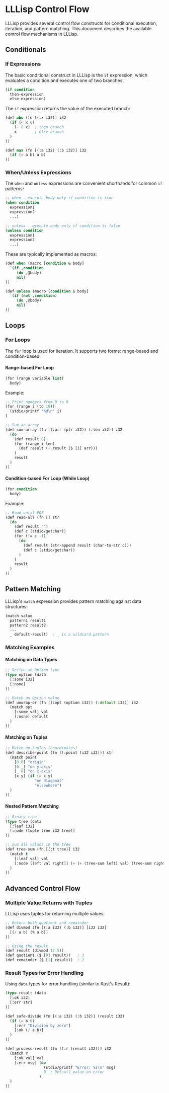 # LLLisp Control Flow

LLLisp provides several control flow constructs for conditional execution, iteration, and pattern matching. This document describes the available control flow mechanisms in LLLisp.

## Conditionals

### If Expressions

The basic conditional construct in LLLisp is the `if` expression, which evaluates a condition and executes one of two branches:

```lisp
(if condition
  then-expression
  else-expression)
```

The `if` expression returns the value of the executed branch:

```lisp
(def abs (fn [(:x i32)] i32
  (if (< x 0)
    (- 0 x)  ; then branch
    x        ; else branch
  )
))

(def max (fn [(:a i32) (:b i32)] i32
  (if (> a b) a b)
))
```

### When/Unless Expressions

The `when` and `unless` expressions are convenient shorthands for common `if` patterns:

```lisp
;; when - execute body only if condition is true
(when condition
  expression1
  expression2
  ...)

;; unless - execute body only if condition is false
(unless condition
  expression1
  expression2
  ...)
```

These are typically implemented as macros:

```lisp
(def when (macro [condition & body]
  `(if ,condition
     (do ,@body)
     nil)
))

(def unless (macro [condition & body]
  `(if (not ,condition)
     (do ,@body)
     nil)
))
```

## Loops

### For Loops

The `for` loop is used for iteration. It supports two forms: range-based and condition-based:

#### Range-based For Loop

```lisp
(for (range variable list)
  body)
```

Example:

```lisp
;; Print numbers from 0 to 9
(for (range i (to 10))
  (stdio/printf "%d\n" i)
)

;; Sum an array
(def sum-array (fn [(:arr (ptr i32)) (:len i32)] i32
  (do
    (def result 0)
    (for (range i len)
      (def result (+ result ($ [i] arr)))
    )
    result
  )
))
```

#### Condition-based For Loop (While Loop)

```lisp
(for condition
  body)
```

Example:

```lisp
;; Read until EOF
(def read-all (fn [] str
  (do
    (def result "")
    (def c (stdio/getchar))
    (for (!= c -1)
      (do
        (def result (str-append result (char-to-str c)))
        (def c (stdio/getchar))
      )
    )
    result
  )
))
```

## Pattern Matching

LLLisp's `match` expression provides pattern matching against data structures:

```lisp
(match value
  pattern1 result1
  pattern2 result2
  ...
  _ default-result)  ; _ is a wildcard pattern
```

### Matching Examples

#### Matching on Data Types

```lisp
;; Define an Option type
(type option (data
  [:some i32]
  [:none]
))

;; Match on Option value
(def unwrap-or (fn [(:opt (option i32)) (:default i32)] i32
  (match opt
    [:some val] val
    [:none] default
  )
))
```

#### Matching on Tuples

```lisp
;; Match on tuples (coordinates)
(def describe-point (fn [(:point [i32 i32])] str
  (match point
    [0 0] "origin"
    [0 _] "on y-axis"
    [_ 0] "on x-axis"
    [x y] (if (= x y)
             "on diagonal"
             "elsewhere")
  )
))
```

#### Nested Pattern Matching

```lisp
;; Binary tree
(type tree (data
  [:leaf i32]
  [:node (tuple tree i32 tree)]
))

;; Sum all values in the tree
(def tree-sum (fn [(:t tree)] i32
  (match t
    [:leaf val] val
    [:node [left val right]] (+ (+ (tree-sum left) val) (tree-sum right))
  )
))
```

## Advanced Control Flow

### Multiple Value Returns with Tuples

LLLisp uses tuples for returning multiple values:

```lisp
;; Return both quotient and remainder
(def divmod (fn [(:a i32) (:b i32)] [i32 i32]
  [(/ a b) (% a b)]
))

;; Using the result
(def result (divmod 17 5))
(def quotient ($ [0] result))   ; 3
(def remainder ($ [1] result))  ; 2
```

### Result Types for Error Handling

Using `data` types for error handling (similar to Rust's Result):

```lisp
(type result (data
  [:ok i32]
  [:err str]
))

(def safe-divide (fn [(:a i32) (:b i32)] (result i32)
  (if (= b 0)
    [:err "Division by zero"]
    [:ok (/ a b)]
  )
))

(def process-result (fn [(:r (result i32))] i32
  (match r
    [:ok val] val
    [:err msg] (do
                 (stdio/printf "Error: %s\n" msg)
                 0  ; Default value on error
               )
  )
))
```

